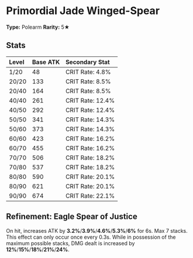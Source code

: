 # Primordial Jade Winged-Spear

**Type:** Polearm
**Rarity:** 5★

## Stats

| Level | Base ATK | Secondary Stat |
| :--- | :--- | :--- |
| 1/20 | 48 | CRIT Rate: 4.8% |
| 20/20 | 133 | CRIT Rate: 8.5% |
| 20/40 | 164 | CRIT Rate: 8.5% |
| 40/40 | 261 | CRIT Rate: 12.4% |
| 40/50 | 292 | CRIT Rate: 12.4% |
| 50/50 | 341 | CRIT Rate: 14.3% |
| 50/60 | 373 | CRIT Rate: 14.3% |
| 60/60 | 423 | CRIT Rate: 16.2% |
| 60/70 | 455 | CRIT Rate: 16.2% |
| 70/70 | 506 | CRIT Rate: 18.2% |
| 70/80 | 537 | CRIT Rate: 18.2% |
| 80/80 | 590 | CRIT Rate: 20.1% |
| 80/90 | 621 | CRIT Rate: 20.1% |
| 90/90 | 674 | CRIT Rate: 22.1% |

## Refinement: Eagle Spear of Justice

On hit, increases ATK by **3.2%**/**3.9%**/**4.6%**/**5.3%**/**6%** for 6s. Max 7 stacks. This effect can only occur once every 0.3s. While in possession of the maximum possible stacks, DMG dealt is increased by **12%**/**15%**/**18%**/**21%**/**24%**.


